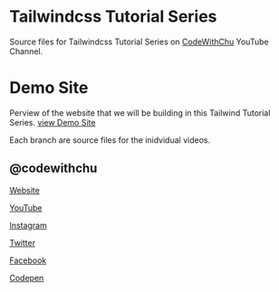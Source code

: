 # Tailwindcss Tutorial Series

Source files for Tailwindcss Tutorial Series on <a href="https://www.youtube.com/channel/UCSyosm-WcUPT4LnUIIdqSCw" title="Subscribe to CodeWithChu Youtube Channel" target="_blank">CodeWithChu</a> YouTube Channel.

# Demo Site

Perview of the website that we will be building in this Tailwind Tutorial Series.
[view Demo Site](http://tailwindcss.arthurchu.ca 'Demo site for codewithchu Tailwindcss Web Development Tutorials Series')

Each branch are source files for the inidvidual videos.

## @codewithchu

[Website](https://www.arthurchu.ca 'Web Development Tutorials, Tips & Tricks | CodeWithChu Website')

[YouTube](https://www.youtube.com/channel/UCSyosm-WcUPT4LnUIIdqSCw 'CodeWithChu Youtube Channel')

[Instagram](https://www.instagram.com/codewithchu/ 'Follow CodeWithChu on Instagram')

[Twitter](https://twitter.com/codewithchu 'Follow CodeWithChu on Twitter')

[Facebook](https://www.facebook.com/codewithchu 'Like CodeWithChu on Facebook')

[Codepen](https://codepen.io/codewithchu 'Follow CodeWithChu on Codepen')
